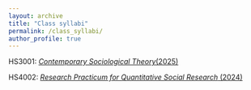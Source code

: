 ```yaml
---
layout: archive
title: "Class syllabi"
permalink: /class_syllabi/
author_profile: true
---
```


HS3001: [*Contemporary Sociological Theory*(2025)](/files/syllabi/hs3001.pdf)

HS4002: [*Research Practicum for Quantitative Social Research* (2024)](/files/syllabi/hs4002.pdf)
 




